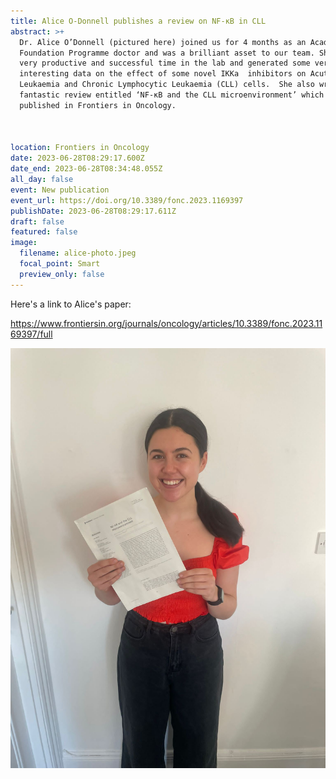 ```yaml
---
title: Alice O-Donnell publishes a review on NF-κB in CLL
abstract: >+
  Dr. Alice O’Donnell (pictured here) joined us for 4 months as an Academic
  Foundation Programme doctor and was a brilliant asset to our team. She had a
  very productive and successful time in the lab and generated some very
  interesting data on the effect of some novel IKKa  inhibitors on Acute Myeloid
  Leukaemia and Chronic Lymphocytic Leukaemia (CLL) cells.  She also wrote a
  fantastic review entitled ‘NF-κB and the CLL microenvironment’ which was
  published in Frontiers in Oncology. 



location: Frontiers in Oncology
date: 2023-06-28T08:29:17.600Z
date_end: 2023-06-28T08:34:48.055Z
all_day: false
event: New publication
event_url: https://doi.org/10.3389/fonc.2023.1169397
publishDate: 2023-06-28T08:29:17.611Z
draft: false
featured: false
image:
  filename: alice-photo.jpeg
  focal_point: Smart
  preview_only: false
---
```

Here's a link to Alice's paper:

<https://www.frontiersin.org/journals/oncology/articles/10.3389/fonc.2023.1169397/full>



![](alice-photo.jpeg "Alice O-Donnell with her new review.")